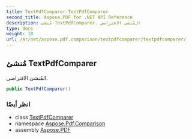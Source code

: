 ```yaml
---
title: TextPdfComparer.TextPdfComparer
second_title: Aspose.PDF for .NET API Reference
description: مُنشئ TextPdfComparer. المُنشئ الافتراضي
type: docs
weight: 10
url: /ar/net/aspose.pdf.comparison/textpdfcomparer/textpdfcomparer/
---
```

## مُنشئ TextPdfComparer

المُنشئ الافتراضي.

```csharp
public TextPdfComparer()
```

### انظر أيضًا

* class [TextPdfComparer](../)
* namespace [Aspose.Pdf.Comparison](../../../aspose.pdf.comparison/)
* assembly [Aspose.PDF](../../../)